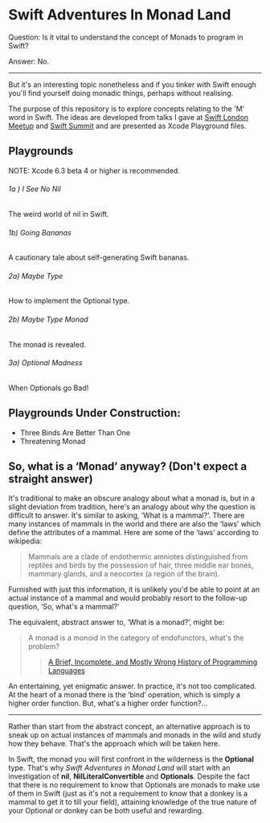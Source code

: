 Swift Adventures In Monad Land
========

Question: Is it vital to understand the concept of Monads to program in Swift?

Answer: No.

* * *

But it's an interesting topic nonetheless and if you tinker with Swift enough you'll find yourself doing monadic things, perhaps without realising.

The purpose of this repository is to explore concepts relating to the 'M' word in Swift. The ideas are developed from talks I gave at [Swift London Meetup](http://www.meetup.com/swiftlondon/) and [Swift Summit](https://www.swiftsummit.com) and are presented as Xcode Playground files.

Playgrounds
---

NOTE: Xcode 6.3 beta 4 or higher is recommended.

###### 1a ) I See No Nil

The weird world of nil in Swift.

###### 1b) Going Bananas

A cautionary tale about self-generating Swift bananas.

###### 2a) Maybe Type

How to implement the Optional type.

###### 2b) Maybe Type Monad

The monad is revealed.

###### 3a) Optional Madness

When Optionals go Bad!


Playgrounds Under Construction:
---

* Three Binds Are Better Than One
* Threatening Monad

So, what is a ‘Monad’ anyway? (Don't expect a straight answer)
---

It's traditional to make an obscure analogy about what a monad is, but in a slight deviation from tradition, here's an analogy about why the question is difficult to answer. It's similar to asking, ‘What is a mammal?’. There are many instances of mammals in the world and there are also the ‘laws’ which define the attributes of a mammal. Here are some of the ‘laws’ according to wikipedia:

> Mammals are a clade of endothermic amniotes distinguished from reptiles and birds by the possession of hair, three middle ear bones, mammary glands, and a neocortex (a region of the brain).

Furnished with just this information, it is unlikely you'd be able to point at an actual instance of a mammal and would probably resort to the follow-up question, ‘So, what's a mammal?’

The equivalent, abstract answer to, ‘What is a monad?’, might be:

> A monad is a monoid in the category of endofunctors, what's the problem?
>
>> [A Brief, Incomplete, and Mostly Wrong History of Programming Languages](http://james-iry.blogspot.co.uk/2009/05/brief-incomplete-and-mostly-wrong.html)

An entertaining, yet enigmatic answer. In practice, it's not too complicated. At the heart of a monad there is the ‘bind’ operation, which is simply a higher order function. But, what's a higher order function?…

* * *

Rather than start from the abstract concept, an alternative approach is to sneak up on actual instances of mammals and monads in the wild and study how they behave. That's the approach which will be taken here.

In Swift, the monad you will first confront in the wilderness is the **Optional** type. That's why *Swift Adventures in Monad Land* will start with an investigation of **nil**, **NilLiteralConvertible** and **Optionals**. Despite the fact that there is no requirement to know that Optionals are monads to make use of them in Swift (just as it's not a requirement to know that a donkey is a mammal to get it to till your field), attaining knowledge of the true nature of your Optional or donkey can be both useful and rewarding.
